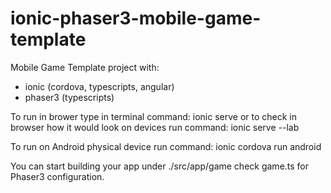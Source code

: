 # ionic-phaser3-mobile-game-template
Mobile Game Template project with:
- ionic (cordova, typescripts, angular)
- phaser3 (typescripts)

To run in brower type in terminal command:
    ionic serve
or to check in browser how it would look on devices run command:
    ionic serve --lab 

To run on Android physical device run command:
    ionic cordova run android

You can start building your app under ./src/app/game
check game.ts for Phaser3 configuration.
